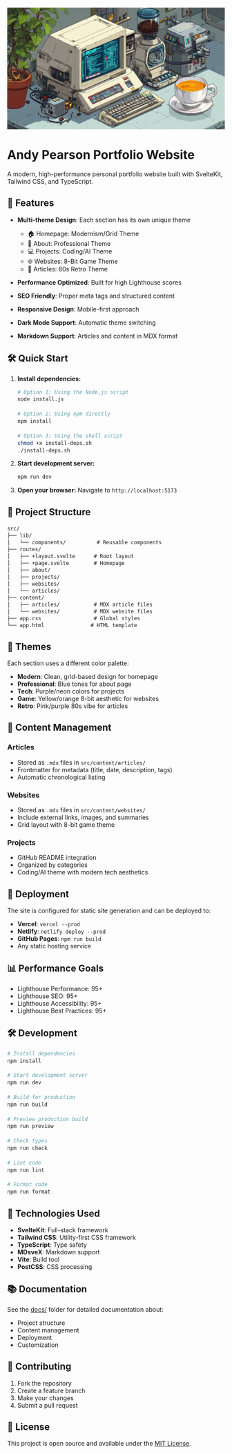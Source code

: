 ![header](https://raw.githubusercontent.com/IORoot/ioroot_v2/refs/heads/master/header.png)

# Andy Pearson Portfolio Website

A modern, high-performance personal portfolio website built with SvelteKit, Tailwind CSS, and TypeScript.

## 🚀 Features

- **Multi-theme Design**: Each section has its own unique theme
  - 🏠 Homepage: Modernism/Grid Theme
  - 👤 About: Professional Theme  
  - 💻 Projects: Coding/AI Theme
  - 🌐 Websites: 8-Bit Game Theme
  - 📝 Articles: 80s Retro Theme

- **Performance Optimized**: Built for high Lighthouse scores
- **SEO Friendly**: Proper meta tags and structured content
- **Responsive Design**: Mobile-first approach
- **Dark Mode Support**: Automatic theme switching
- **Markdown Support**: Articles and content in MDX format

## 🛠️ Quick Start

1. **Install dependencies:**
   ```bash
   # Option 1: Using the Node.js script
   node install.js
   
   # Option 2: Using npm directly
   npm install
   
   # Option 3: Using the shell script
   chmod +x install-deps.sh
   ./install-deps.sh
   ```

2. **Start development server:**
   ```bash
   npm run dev
   ```

3. **Open your browser:**
   Navigate to `http://localhost:5173`

## 📁 Project Structure

```
src/
├── lib/
│   └── components/          # Reusable components
├── routes/
│   ├── +layout.svelte      # Root layout
│   ├── +page.svelte        # Homepage
│   ├── about/
│   ├── projects/
│   ├── websites/
│   └── articles/
├── content/
│   ├── articles/           # MDX article files
│   └── websites/           # MDX website files
├── app.css                 # Global styles
└── app.html               # HTML template
```

## 🎨 Themes

Each section uses a different color palette:

- **Modern**: Clean, grid-based design for homepage
- **Professional**: Blue tones for about page
- **Tech**: Purple/neon colors for projects
- **Game**: Yellow/orange 8-bit aesthetic for websites
- **Retro**: Pink/purple 80s vibe for articles

## 📝 Content Management

### Articles
- Stored as `.mdx` files in `src/content/articles/`
- Frontmatter for metadata (title, date, description, tags)
- Automatic chronological listing

### Websites
- Stored as `.mdx` files in `src/content/websites/`
- Include external links, images, and summaries
- Grid layout with 8-bit game theme

### Projects
- GitHub README integration
- Organized by categories
- Coding/AI theme with modern tech aesthetics

## 🚀 Deployment

The site is configured for static site generation and can be deployed to:

- **Vercel**: `vercel --prod`
- **Netlify**: `netlify deploy --prod`
- **GitHub Pages**: `npm run build`
- Any static hosting service

## 📊 Performance Goals

- Lighthouse Performance: 95+
- Lighthouse SEO: 95+
- Lighthouse Accessibility: 95+
- Lighthouse Best Practices: 95+

## 🛠️ Development

```bash
# Install dependencies
npm install

# Start development server
npm run dev

# Build for production
npm run build

# Preview production build
npm run preview

# Check types
npm run check

# Lint code
npm run lint

# Format code
npm run format
```

## 🎯 Technologies Used

- **SvelteKit**: Full-stack framework
- **Tailwind CSS**: Utility-first CSS framework
- **TypeScript**: Type safety
- **MDsveX**: Markdown support
- **Vite**: Build tool
- **PostCSS**: CSS processing

## 📚 Documentation

See the [docs/](./docs/) folder for detailed documentation about:
- Project structure
- Content management
- Deployment
- Customization

## 🤝 Contributing

1. Fork the repository
2. Create a feature branch
3. Make your changes
4. Submit a pull request

## 📄 License

This project is open source and available under the [MIT License](LICENSE). 